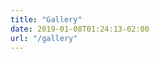 ```yaml
---
title: "Gallery"
date: 2019-01-08T01:24:13-02:00
url: "/gallery"
---
```


<a data-pin-do="embedBoard" data-pin-lang="pt" data-pin-board-width="400" data-pin-scale-height="240" data-pin-scale-width="80" href="https://br.pinterest.com/fannyvieiira/illustrations/"></a>